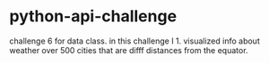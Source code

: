 # python-api-challenge
challenge 6 for data class. in this challenge I 1. visualized info about weather over 500 cities that are difff distances from the equator. 
